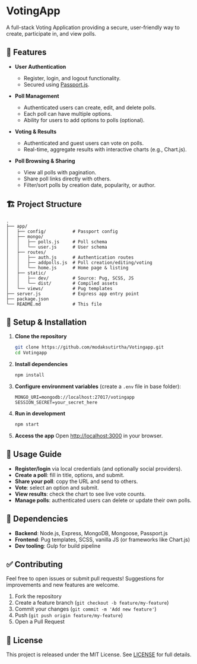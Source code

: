 # VotingApp

A full-stack Voting Application providing a secure, user-friendly way to create, participate in, and view polls.

## 🚀 Features

- **User Authentication**  
  - Register, login, and logout functionality.  
  - Secured using [Passport.js](http://www.passportjs.org/).

- **Poll Management**  
  - Authenticated users can create, edit, and delete polls.  
  - Each poll can have multiple options.  
  - Ability for users to add options to polls (optional).

- **Voting & Results**  
  - Authenticated and guest users can vote on polls.  
  - Real-time, aggregate results with interactive charts (e.g., Chart.js).

- **Poll Browsing & Sharing**  
  - View all polls with pagination.  
  - Share poll links directly with others.  
  - Filter/sort polls by creation date, popularity, or author.

## 🏗️ Project Structure

```
.
├── app/
│   ├── config/          # Passport config
│   ├── mongo/
│   │   ├── polls.js     # Poll schema
│   │   └── user.js      # User schema
│   ├── routes/
│   │   ├── auth.js      # Authentication routes
│   │   ├── addpolls.js  # Poll creation/editing/voting
│   │   └── home.js      # Home page & listing
│   ├── static/
│   │   ├── dev/         # Source: Pug, SCSS, JS
│   │   └── dist/        # Compiled assets
│   └── views/           # Pug templates
├── server.js            # Express app entry point
├── package.json
└── README.md            # This file
```

## 🔧 Setup & Installation

1. **Clone the repository**
   ```bash
   git clone https://github.com/modaksutirtha/Votingapp.git
   cd Votingapp
   ```

2. **Install dependencies**
   ```bash
   npm install
   ```

3. **Configure environment variables** (create a `.env` file in base folder):
   ```
   MONGO_URI=mongodb://localhost:27017/votingapp
   SESSION_SECRET=your_secret_here
   ```

4. **Run in development**
   ```bash
   npm start
   ```

5. **Access the app**
   Open [http://localhost:3000](http://localhost:3000) in your browser.

## 🧪 Usage Guide

- **Register/login** via local credentials (and optionally social providers).
- **Create a poll**: fill in title, options, and submit.
- **Share your poll**: copy the URL and send to others.
- **Vote**: select an option and submit.
- **View results**: check the chart to see live vote counts.
- **Manage polls**: authenticated users can delete or update their own polls.

## 🧩 Dependencies

- **Backend**: Node.js, Express, MongoDB, Mongoose, Passport.js  
- **Frontend**: Pug templates, SCSS, vanilla JS (or frameworks like Chart.js)  
- **Dev tooling**: Gulp for build pipeline

## ✅ Contributing

Feel free to open issues or submit pull requests! Suggestions for improvements and new features are welcome.

1. Fork the repository  
2. Create a feature branch (`git checkout -b feature/my-feature`)  
3. Commit your changes (`git commit -m 'Add new feature'`)  
4. Push (`git push origin feature/my-feature`)  
5. Open a Pull Request

## 📄 License

This project is released under the MIT License. See [LICENSE](LICENSE) for full details.
